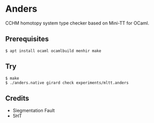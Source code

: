 Anders
======

CCHM homotopy system type checker based on Mini-TT for OCaml.

Prerequisites
-------------

```shell
$ apt install ocaml ocamlbuild menhir make
```

Try
---

```shell
$ make
$ ./anders.native girard check experiments/mltt.anders
```

Credits
-------

* Siegmentation Fault
* 5HT
